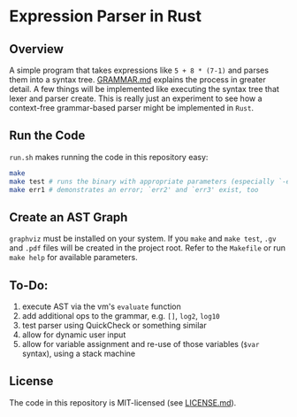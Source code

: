 # Expression Parser in Rust

## Overview
A simple program that takes expressions like `5 + 8 * (7-1)` and parses them into a syntax tree. [GRAMMAR.md](./GRAMMAR.md) explains the process in greater detail. A few things will be implemented like executing the syntax tree that lexer and parser create. This is really just an experiment to see how a context-free grammar-based parser might be implemented in `Rust`.

## Run the Code
`run.sh` makes running the code in this repository easy:

```bash
make
make test # runs the binary with appropriate parameters (especially `-e <expr>')
make err1 # demonstrates an error; `err2' and `err3' exist, too
```

## Create an AST Graph
`graphviz` must be installed on your system. If you `make` and `make test`, `.gv` and `.pdf` files will be created in the project root. Refer to the `Makefile` or run `make help` for available parameters.


## To-Do:
1. execute AST via the vm's `evaluate` function
1. add additional ops to the grammar, e.g. `[]`, `log2`, `log10`
1. test parser using QuickCheck or something similar
1. allow for dynamic user input
1. allow for variable assignment and re-use of those variables (`$var` syntax), using a stack machine

## License
The code in this repository is MIT-licensed (see [LICENSE.md](./LICENSE.md)).
